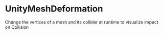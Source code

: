 # UnityMeshDeformation
Change the vertices of a mesh and its collider at runtime to visualize impact on Collision

